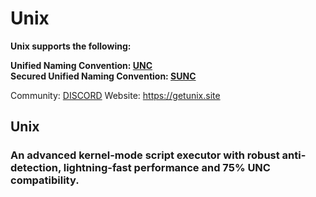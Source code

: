 # Unix

**Unix supports the following:**

**Unified Naming Convention: [UNC](https://github.com/unified-naming-convention/NamingStandard/tree/main/api)**
<br>
**Secured Unified Naming Convention: [SUNC](https://docs.sunc.su/)**

Community: [DISCORD](https://discord.gg/wwKWF5xD9V)
Website: https://getunix.site

## Unix
### An advanced kernel-mode script executor with robust anti-detection, lightning-fast performance and 75% UNC compatibility.
